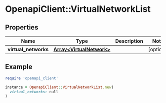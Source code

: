 # OpenapiClient::VirtualNetworkList

## Properties

| Name | Type | Description | Notes |
| ---- | ---- | ----------- | ----- |
| **virtual_networks** | [**Array&lt;VirtualNetwork&gt;**](VirtualNetwork.md) |  | [optional] |

## Example

```ruby
require 'openapi_client'

instance = OpenapiClient::VirtualNetworkList.new(
  virtual_networks: null
)
```


